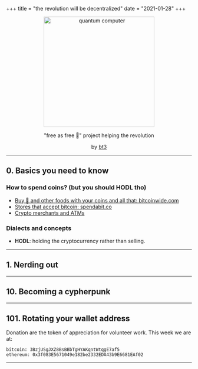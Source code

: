 +++
title = "the revolution will be decentralized"
date = "2021-01-28"
+++

<center>

<img src="/img/pc.png" alt="quantum computer"  width="300"/>


"free as free 🍺" project helping the revolution

by <a href="https://keybase.io/bt3gl">bt3</a></b>

</center>



---
## 0. Basics you need to know

### How to spend coins? (but you should HODL tho)
* [Buy 🍕 and other foods with your coins and all that: bitcoinwide.com](https://bitcoinwide.com/)
* [Stores that accept bitcoin: spendabit.co](https://spendabit.co/)
* [Crypto merchants and ATMs](https://coinmap.org/)

### Dialects and concepts

* **HODL**: holding the cryptocurrency rather than selling.


---
## 1. Nerding out


---
## 10. Becoming a cypherpunk



---

## 101. Rotating your wallet address

Donation are the token of appreciation for volunteer work. This week we are at:

```
bitcoin: 3BzjUSgJXZ8BsBBbTgHYAKqntWtqgE7af5
ethereum: 0x3f083E5671049e182be2332EDA43b9E6681EAf02
```

---